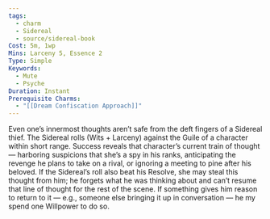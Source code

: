 ```yaml
---
tags:
  - charm
  - Sidereal
  - source/sidereal-book
Cost: 5m, 1wp
Mins: Larceny 5, Essence 2
Type: Simple
Keywords:
  - Mute
  - Psyche
Duration: Instant
Prerequisite Charms:
  - "[[Dream Confiscation Approach]]"
---
```

Even one’s innermost thoughts aren’t safe from the deft fingers of a Sidereal thief. The Sidereal rolls (Wits + Larceny) against the Guile of a character within short range. Success reveals that character’s current train of thought — harboring suspicions that she’s a spy in his ranks, anticipating the revenge he plans to take on a rival, or ignoring a meeting to pine after his beloved. If the Sidereal’s roll also beat his Resolve, she may steal this thought from him; he forgets what he was thinking about and can’t resume that line of thought for the rest of the scene. If something gives him reason to return to it — e.g., someone else bringing it up in conversation — he my spend one Willpower to do so.